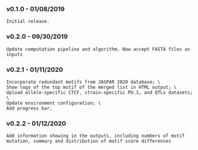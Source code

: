 ### v0.1.0 - 01/08/2019
    Initial release.
### v0.2.0 - 09/30/2019
    Update computation pipeline and algorithm. Now accept FASTA files as inputs
### v0.2.1 - 01/11/2020
    Incorporate redundant motifs from JASPAR 2020 database; \
    Show logo of the top motif of the merged list in HTML output; \
    Upload allele-specific CTCF, strain-specific PU.1, and QTLs datasets; \
    Update environment configuration; \
    Add progress bar.
### v0.2.2 - 01/12/2020
    Add information showing in the outputs, including numbers of motif mutation, summary and distribution of motif score differences